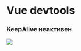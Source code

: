 # Vue devtools

<h3 class="w-[200px]" v-mark.circle> KeepAlive неактивен </h3>

<img class="mt-14" src="/devtools_vue_2_1.png" />

<!-- Теперь когда keep alive нет  -->